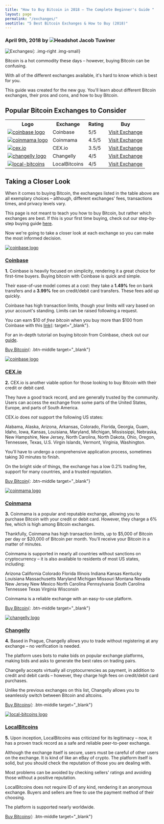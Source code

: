 ```yaml
---
title: "How to Buy Bitcoin in 2018 – The Complete Beginner's Guide "
layout: page
permalink: "/exchanges/"
seotitle: "5 Best Bitcoin Exchanges & How to Buy (2018)"
---
```


<h3 class="page-subtitle">
	April 9th, 2018 by 
	<img src="/img/profile/close.jpg" class="circle" alt="Headshot">
	Jacob Tuwiner
</h3>

![Exchanges](/img/exchange/logo.png){: .img-right .img-small}

Bitcoin is a hot commodity these days – however, buying Bitcoin can be confusing. 

With all of the different exchanges available, it's hard to know which is best for you. 

This guide was created for the new guy. You'll learn about different Bitcoin exchanges, their pros and cons, and how to buy Bitcoin. 

## Popular Bitcoin Exchanges to Consider 

<table class="basic-table">
	<tr>
		<th>Logo</th>
		<th>Exchange</th>
		<th>Rating</th>
		<th>Buy</th>
	</tr>
	<tr>
		<td><a target="_blank" href="https://www.coinbase.com/join/5967ac4be42b2d0260de144b"><img alt="coinbase logo" class="table-image" src="/img/exchange/coinbase/logo.png" /></a></td>
		<td>Coinbase</td>
		<td>5/5</td>
		<td><a target="_blank" class="big-button" href="https://www.coinbase.com/join/5967ac4be42b2d0260de144b">Visit Exchange</a></td>
	</tr>
	<tr>
		<td><a target="_blank" href="https://www.coinmama.com/?ref=coin-cohort"><img alt="coinmama logo" class="table-image" src="/img/exchange/coinmama/logo.png" /></a></td>
		<td>Coinmama</td>
		<td>4.5/5</td>
		<td><a target="_blank" class="big-button" href="https://www.coinmama.com/?ref=coin-cohort">Visit Exchange</a></td>
	</tr>
	<tr>
		<td><a target="_blank" href="https://cex.io/r/0/up119618739/0/"><img alt="cex.io" class="table-image" src="/img/exchange/cex-io/logo.png" /></a></td>
		<td>CEX.io</td>
		<td>3.5/5</td>
		<td><a target="_blank" class="big-button" href="https://cex.io/r/0/up119618739/0/">Visit Exchange</a></td>
	</tr>
	<tr>
		<td><a target="_blank" href="https://changelly.com/?ref_id=1065f28fb00d"><img alt="changelly logo" class="table-image" src="/img/exchange/changelly/logo.jpg" /></a></td>
		<td>Changelly</td>
		<td>4/5</td>
		<td><a target="_blank" class="big-button" href="https://changelly.com/?ref_id=1065f28fb00d">Visit Exchange</a></td>
	</tr>
	<tr>
		<td><a target="_blank" href="https://localbitcoins.com/?ch=qt5x"><img alt="local-bitcoins" class="table-image" src="/img/exchange/local-bitcoins/logo.png" /></a></td>
		<td>LocalBitcoins</td>
		<td>4/5</td>
		<td><a class="big-button" target="_blank" href="https://localbitcoins.com/?ch=qt5x">Visit Exchange</a></td>
	</tr>
</table>

## Taking a Closer Look 

When it comes to buying Bitcoin, the exchanges listed in the table above are all exemplary choices – although, different exchanges' fees, transactions times, and privacy levels vary. 

This page is not meant to teach you how to buy Bitcoin, but rather which exchanges are best. If this is your first time buying, check out our step-by-step buying guide [here](/bitcoin). 

Now we're going to take a closer look at each exchange so you can make the most informed decision. 


<a target="_blank" href="https://www.coinbase.com/"><img class="small-title-img" alt="coinbase logo" src="/img/exchange/coinbase/logo.png" /></a>

<h3 class="with-image"><a target="_blank" href="https://www.coinbase.com/">Coinbase</a></h3>

**1.** Coinbase is heavily focused on simplicity, rendering it a great choice for first-time buyers. Buying bitcoin with Coinbase is quick and simple. 

Their ease-of-use model comes at a cost: they take a **1.49%** fee on bank transfers and a **3.99%** fee on credit/debit card transfers. These fees add up quickly. 

Coinbase has high transaction limits, though your limits will vary based on your account's standing. Limits can be raised following a request. 

You can earn $10 of *free bitcoin* when you buy more than $100 from Coinbase with this [link](https://www.coinbase.com/join/5967ac4be42b2d0260de144b){: target="_blank"}.

For an in-depth tutorial on buying bitcoin from Coinbase, check out our [guide](/bitcoin/how-to-buy/). 

[Buy Bitcoin](https://www.coinbase.com/join/5967ac4be42b2d0260de144b){: .btn-middle target="_blank"}


<a target="_blank" href="https://cex.io/"><img class="small-title-img" alt="coinbase logo" src="/img/exchange/cex-io/logo.png" /></a>

<h3 class="with-image"><a target="_blank" href="https://cex.io/">CEX.io</a></h3>

**2.** CEX.io is another viable option for those looking to buy Bitcoin with their credit or debit card. 

They have a good track record, and are generally trusted by the community. Users can access the exchange from some parts of the United States, Europe, and parts of South America. 

CEX.io does *not* support the following US states: 

Alabama, Alaska, Arizona, Arkansas, Colorado, Florida, Georgia, Guam, Idaho, Iowa, Kansas, Louisiana, Maryland, Michigan, Mississippi, Nebraska, New Hampshire, New Jersey, North Carolina, North Dakota, Ohio, Oregon, Tennessee, Texas, U.S. Virgin Islands, Vermont, Virginia, Washington.

You'll have to undergo a comprehensive application process, sometimes taking 30 minutes to finish. 

On the bright side of things, the exchange has a low 0.2% trading fee, support for many countries, and a trusted reputation.

[Buy Bitcoin](https://cex.io/r/0/up119618739/0/){: .btn-middle target="_blank"}

<a target="_blank" href="https://www.coinmama.com/"><img class="small-title-img" alt="coinmama logo" src="/img/exchange/coinmama/logo.png" /></a>

<h3 class="with-image"><a target="_blank" href="https://www.coinmama.com/">Coinmama</a></h3>

**3.** Coinmama is a popular and reputable exchange, allowing you to purchase Bitcoin with your credit or debit card. However, they charge a 6% fee, which is high among Bitcoin exchanges. 

Thankfully, Coinmama has high transaction limits, up to $5,000 of Bitcoin per day or $20,000 of Bitcoin per month. You'll receive your Bitcoin in a matter of minutes. 

Coinmama is supported in nearly all countries without sanctions on cryptocurrency – it is also available to residents of most US states, including: 

Arizona California Colorado Florida Illinois Indiana Kansas Kentucky Louisiana Massachusetts Maryland Michigan Missouri Montana Nevada New Jersey New Mexico North Carolina Pennsylvania South Carolina Tennessee Texas Virginia Wisconsin

Coinmama is a reliable exchange with an easy-to-use platform. 

[Buy Bitcoin](https://www.coinmama.com/?ref=coin-cohort){: .btn-middle target="_blank"}

<a target="_blank" href="https://changelly.com/"><img class="small-title-img" alt="changelly logo" src="/img/exchange/changelly/logo.jpg" /></a>

<h3 class="with-image"><a target="_blank" href="https://changelly.com/">Changelly</a></h3>

**4.** Based in Prague, Changelly allows you to trade without registering at any exchange – no verification is needed. 

The platform uses bots to make bids on popular exchange platforms, making bids and asks to generate the best rates on trading pairs. 

Changelly accepts virtually all cryptocurrencies as payment, in addition to credit and debit cards – however, they charge high fees on credit/debit card purchases. 

Unlike the previous exchanges on this list, Changelly allows you to seamlessly switch between Bitcoin and altcoins. 

[Buy Bitcoins](https://changelly.com/?ref_id=1065f28fb00d){: .btn-middle target="_blank"}

<a target="_blank" href="https://localbitcoins.com/"><img class="small-title-img" alt="local-bitcoins logo" src="/img/exchange/local-bitcoins/logo.png" /></a>

<h3 class="with-image"><a target="_blank" href="https://localbitcoins.com/">LocalBitcoins</a></h3>

**5.** Upon inception, LocalBitcoins was criticized for its legitimacy – now, it has a proven track record as a safe and reliable peer-to-peer exchange. 

Although the exchange itself is secure, users must be careful of other users on the exchange. It is kind of like an eBay of crypto. The platform itself is solid, but you should check the reputation of those you are dealing with. 

Most problems can be avoided by checking sellers' ratings and avoiding those without a positive reputation. 

LocalBitcoins does not require ID of any kind, rendering it an anonymous exchange. Buyers and sellers are free to use the payment method of their choosing. 

The platform is supported nearly worldwide. 

[Buy Bitcoins](https://localbitcoins.com/?ch=qt5x){: .btn-middle target="_blank"}